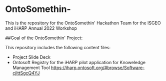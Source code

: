 # OntoSomethin-
This is the repository for the OntoSomethin' Hackathon Team for the ISGEO and iHARP Annual 2022 Workshop

##Goal of the OntoSomethin' Project: 


This repository includes the following content files: 
- Project Slide Deck
- Ontosoft Registry for the iHARP pilot application for Knoweledge Management Tool
      https://iharp.ontosoft.org/#browse/Software-cjlttSgcQ4YJ
      
      
